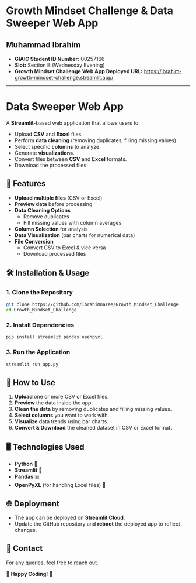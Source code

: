 # Growth Mindset Challenge & Data Sweeper Web App

## Muhammad Ibrahim
- **GIAIC Student ID Number:** 00257166
- **Slot:** Section B (Wednesday Evening)
- **Growth Mindset Challenge Web App Deployed URL:** https://ibrahim-growth-mindset-challenge.streamlit.app/

---

# Data Sweeper Web App
A **Streamlit**-based web application that allows users to:
- Upload **CSV** and **Excel** files.
- Perform **data cleaning** (removing duplicates, filling missing values).
- Select specific **columns** to analyze.
- Generate **visualizations**.
- Convert files between **CSV** and **Excel** formats.
- Download the processed files.

## 🚀 Features
- **Upload multiple files** (CSV or Excel)
- **Preview data** before processing
- **Data Cleaning Options**
  - Remove duplicates
  - Fill missing values with column averages
- **Column Selection** for analysis
- **Data Visualization** (bar charts for numerical data)
- **File Conversion**
  - Convert CSV to Excel & vice versa
  - Download processed files

## 🛠 Installation & Usage

### **1. Clone the Repository**
```bash
git clone https://github.com/Ibrahimnazee/Growth_Mindset_Challenge
cd Growth_Mindset_Challenge
```

### **2. Install Dependencies**
```bash
pip install streamlit pandas openpyxl
```

### **3. Run the Application**
```bash
streamlit run app.py
```

## 📌 How to Use
1. **Upload** one or more CSV or Excel files.
2. **Preview** the data inside the app.
3. **Clean the data** by removing duplicates and filling missing values.
4. **Select columns** you want to work with.
5. **Visualize** data trends using bar charts.
6. **Convert & Download** the cleaned dataset in CSV or Excel format.

## 🖥 Technologies Used
- **Python** 🐍
- **Streamlit** 🎈
- **Pandas** 📊
- **OpenPyXL** (for handling Excel files) 📂

## 🌐 Deployment
- The app can be deployed on **Streamlit Cloud**.
- Update the GitHub repository and **reboot** the deployed app to reflect changes.

## 📩 Contact
For any queries, feel free to reach out.

🚀 **Happy Coding!** 🎉


